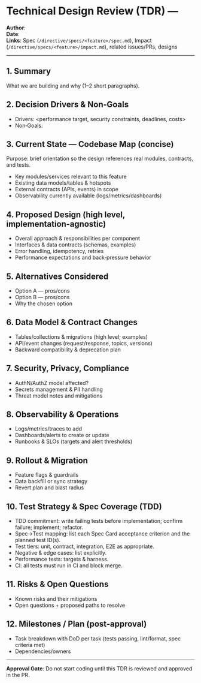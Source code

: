# Technical Design Review (TDR) — <Feature Name>

**Author**: <agent or engineer>  
**Date**: <YYYY-MM-DD>  
**Links**: Spec (`/directive/specs/<feature>/spec.md`), Impact (`/directive/specs/<feature>/impact.md`), related issues/PRs, designs

---

## 1. Summary
What we are building and why (1–2 short paragraphs).

## 2. Decision Drivers & Non‑Goals
- Drivers: <performance target, security constraints, deadlines, costs>
- Non‑Goals: <explicitly out of scope for this iteration>

## 3. Current State — Codebase Map (concise)
Purpose: brief orientation so the design references real modules, contracts, and tests.
- Key modules/services relevant to this feature
- Existing data models/tables & hotspots
- External contracts (APIs, events) in scope
- Observability currently available (logs/metrics/dashboards)

## 4. Proposed Design (high level, implementation‑agnostic)
- Overall approach & responsibilities per component
- Interfaces & data contracts (schemas, examples)
- Error handling, idempotency, retries
- Performance expectations and back‑pressure behavior

## 5. Alternatives Considered
- Option A — pros/cons  
- Option B — pros/cons  
- Why the chosen option

## 6. Data Model & Contract Changes
- Tables/collections & migrations (high level; examples)  
- API/event changes (request/response, topics, versions)  
- Backward compatibility & deprecation plan

## 7. Security, Privacy, Compliance
- AuthN/AuthZ model affected?  
- Secrets management & PII handling  
- Threat model notes and mitigations

## 8. Observability & Operations
- Logs/metrics/traces to add  
- Dashboards/alerts to create or update  
- Runbooks & SLOs (targets and alert thresholds)

## 9. Rollout & Migration
- Feature flags & guardrails  
- Data backfill or sync strategy  
- Revert plan and blast radius

## 10. Test Strategy & Spec Coverage (TDD)
- TDD commitment: write failing tests before implementation; confirm failure; implement; refactor.  
- Spec→Test mapping: list each Spec Card acceptance criterion and the planned test ID(s).  
- Test tiers: unit, contract, integration, E2E as appropriate.  
- Negative & edge cases: list explicitly.  
- Performance tests: targets & harness.  
- CI: all tests must run in CI and block merge.

## 11. Risks & Open Questions
- Known risks and their mitigations  
- Open questions + proposed paths to resolve

## 12. Milestones / Plan (post‑approval)
- Task breakdown with DoD per task (tests passing, lint/format, spec criteria met)  
- Dependencies/owners

---

**Approval Gate**: Do not start coding until this TDR is reviewed and approved in the PR.
